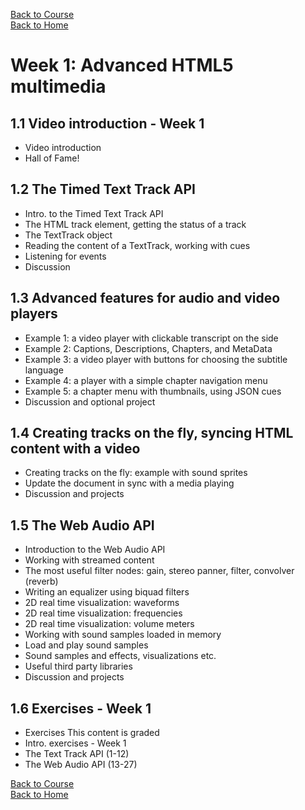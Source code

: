 
[Back to Course](../index.md)<br>
[Back to Home](../../index.md)<br>

# Week 1: Advanced HTML5 multimedia

## 1.1 Video introduction - Week 1
* Video introduction
* Hall of Fame!

## 1.2 The Timed Text Track API
* Intro. to the Timed Text Track API
* The HTML track element, getting the status of a track
* The TextTrack object
* Reading the content of a TextTrack, working with cues
* Listening for events
* Discussion

## 1.3 Advanced features for audio and video players
* Example 1: a video player with clickable transcript on the side
* Example 2: Captions, Descriptions, Chapters, and MetaData
* Example 3: a video player with buttons for choosing the subtitle language
* Example 4: a player with a simple chapter navigation menu
* Example 5: a chapter menu with thumbnails, using JSON cues
* Discussion and optional project

## 1.4 Creating tracks on the fly, syncing HTML content with a video
* Creating tracks on the fly: example with sound sprites
* Update the document in sync with a media playing
* Discussion and projects

## 1.5 The Web Audio API
* Introduction to the Web Audio API
* Working with streamed content
* The most useful filter nodes: gain, stereo panner, filter, convolver (reverb)
* Writing an equalizer using biquad filters
* 2D real time visualization: waveforms
* 2D real time visualization: frequencies
* 2D real time visualization: volume meters
* Working with sound samples loaded in memory
* Load and play sound samples
* Sound samples and effects, visualizations etc.
* Useful third party libraries
* Discussion and projects

## 1.6 Exercises - Week 1
* Exercises  This content is graded
* Intro. exercises - Week 1
* The Text Track API (1-12)
* The Web Audio API (13-27)

[Back to Course](../index.md)<br>
[Back to Home](../../index.md)<br>